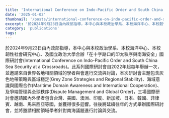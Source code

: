 ```yaml
---
title: 'International Conference on Indo-Pacific Order and South China Sea Security at a Crossroads'
date: '2025-01-02'
thumbnail: '/posts/international-conference-on-indo-pacific-order-and-south-china-sea-security-at-a-crossroads/img-01.jpg'
excerpt: '於2024年9月23日由內政部指導，本中心與本校政治學系、本校海洋中心、本校韌性社會研究中心、及國立政治大學合辦「在十字路口的印太秩序與南海安全」國際研討會(International Conference on Indo-Pacific Order and South China Sea Security at a Crossroads)。'
category: 'publications'
tags:
---
```


於2024年9月23日由內政部指導，本中心與本校政治學系、本校海洋中心、本校韌性社會研究中心、及國立政治大學合辦「在十字路口的印太秩序與南海安全」國際研討會(International Conference on Indo-Pacific Order and South China Sea Security at a Crossroads)。此系列國際研討會自2022年起每年舉辦一次，並邀請來自世界各地相關領域的學者與會進行交流與討論，本次研討會主題包含灰色地帶策略與區域穩定(Grey Zone Strategies and Regional Stability)、海域意識與國際合作(Maritime Domain Awareness and International Cooperation)、及爭端管理與全球秩序(Dispute Management and Global Order)，三場國際研討會邀請國內外學者包含台灣、美國、澳洲、印度、新加坡、日本、韓國、菲律賓、越南、馬來西亞等國，並獲得很多迴響。往後將延續往年的方式舉辦國際研討會，並將邀請相關領域學者針對南海議題進行討論與交流。
